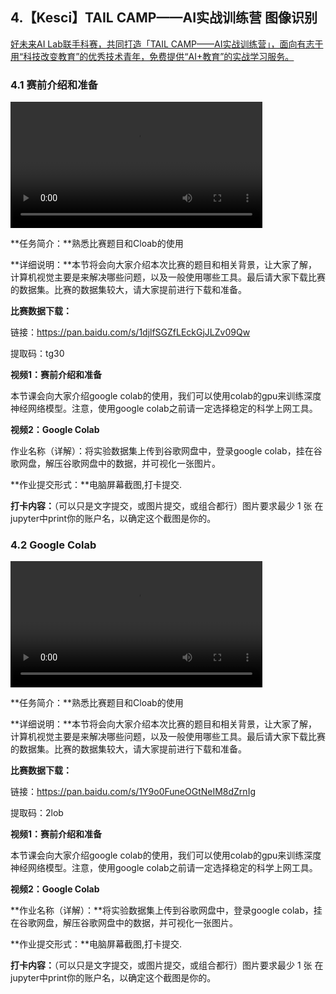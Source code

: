 ## 4.【Kesci】TAIL CAMP——AI实战训练营 图像识别

[好未来AI Lab联手科赛，共同打造「TAIL CAMP——AI实战训练营」，面向有志于用“科技改变教育”的优秀技术青年，免费提供“AI+教育”的实战学习服务。](https://www.kesci.com/home/competition/5a6b51c4afceb51770d6a43a)

### 4.1 赛前介绍和准备

<video width=80%  controls >
	<source type="video/mp4" src="4-kesci-facial-expression-recognition/4-1.mp4" />
</video>

**任务简介：**熟悉比赛题目和Cloab的使用

**详细说明：**本节将会向大家介绍本次比赛的题目和相关背景，让大家了解，计算机视觉主要是来解决哪些问题，以及一般使用哪些工具。最后请大家下载比赛的数据集。比赛的数据集较大，请大家提前进行下载和准备。

**比赛数据下载：**

链接：https://pan.baidu.com/s/1djlfSGZfLEckGjJLZv09Qw 

提取码：tg30 

**视频1：赛前介绍和准备**

本节课会向大家介绍google colab的使用，我们可以使用colab的gpu来训练深度神经网络模型。注意，使用google colab之前请一定选择稳定的科学上网工具。

**视频2：Google Colab**

作业名称（详解）：将实验数据集上传到谷歌网盘中，登录google colab，挂在谷歌网盘，解压谷歌网盘中的数据，并可视化一张图片。

**作业提交形式：**电脑屏幕截图,打卡提交.

**打卡内容：**（可以只是文字提交，或图片提交，或组合都行）图片要求最少 1 张 在jupyter中print你的账户名，以确定这个截图是你的。

### 4.2 Google Colab

<video width=80%  controls >
	<source type="video/mp4" src="4-kesci-facial-expression-recognition/4-2.mp4" />
</video>

**任务简介：**熟悉比赛题目和Cloab的使用

**详细说明：**本节将会向大家介绍本次比赛的题目和相关背景，让大家了解，计算机视觉主要是来解决哪些问题，以及一般使用哪些工具。最后请大家下载比赛的数据集。比赛的数据集较大，请大家提前进行下载和准备。

**比赛数据下载：**

链接：https://pan.baidu.com/s/1Y9o0FuneOGtNeIM8dZrnIg 

提取码：2lob 

**视频1：赛前介绍和准备**

本节课会向大家介绍google colab的使用，我们可以使用colab的gpu来训练深度神经网络模型。注意，使用google colab之前请一定选择稳定的科学上网工具。

**视频2：Google Colab**

**作业名称（详解）：**将实验数据集上传到谷歌网盘中，登录google colab，挂在谷歌网盘，解压谷歌网盘中的数据，并可视化一张图片。

**作业提交形式：**电脑屏幕截图,打卡提交.

**打卡内容：**（可以只是文字提交，或图片提交，或组合都行）图片要求最少 1 张 在jupyter中print你的账户名，以确定这个截图是你的。
